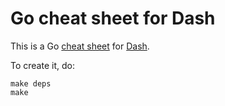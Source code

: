 # Go cheat sheet for Dash

This is a Go [cheat sheet][1] for [Dash][2].

[1]: https://github.com/Kapeli/cheatsheets
[2]: https://kapeli.com/dash

To create it, do:

    make deps
    make
